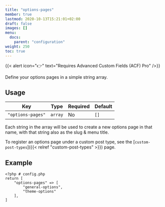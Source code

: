 ```yaml
---
title: "options-pages"
member: true
lastmod: 2020-10-13T15:21:01+02:00
draft: false
images: []
menu:
  docs:
    parent: "configuration"
weight: 250
toc: true
---
```


{{< alert icon="👉" text="Requires Advanced Custom Fields (ACF) Pro" />}}

Define your options pages in a simple string array.

## Usage

| Key               | Type    | Required | Default |
| ----------------- | ------- | -------- | ------- |
| `"options-pages"` | `array` | No       | `[]`    |

Each string in the array will be used to create a new options page in that name, with that string also as the slug & menu title.

To register an options page under a custom post type, see the [`custom-post-types`]({{< relref "custom-post-types" >}}) page.

## Example

```
<?php # config.php
return [
    "options-pages" => [
        "general-options",
        "theme-options"
    ],
]
```
